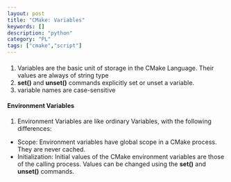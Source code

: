 ```yaml
---
layout: post
title: "CMake: Variables"
keywords: []
description: "python"
category: "PL"
tags: ["cmake","script"]
---
```


####
1. Variables are the basic unit of storage in the CMake Language. Their values
   are always of string type
2. **set()** and **unset()** commands explicitly set or unset a variable.
3. variable names are case-sensitive 


#### Environment Variables
1. Environment Variables are like ordinary Variables, with the following
   differences:
- Scope: Environment variables have global scope in a CMake process. They are
never cached.
- Initialization: Initial values of the CMake environment variables are those of
  the calling process. Values can be changed using the **set()** and
  **unset()** commands. 


